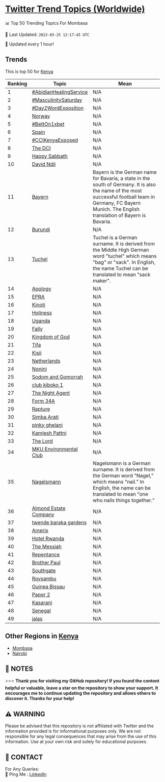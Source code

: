 [Twitter Trend Topics (Worldwide)](https://github.com/ErcinDedeoglu/Twitter-Trend-Topics)
==========


📊 Top 50 Trending Topics For Mombasa

📆 Last Updated: `2023-03-25 12:17:45 UTC`

🔧 Updated every 1 hour!


## Trends

This is top 50 for [Kenya](</Kenya>)

| Ranking | Topic | Mean |
| ------- | ------------ | ------------ |
| 1 | [#AbidjanHealingService](http://twitter.com/search?q=%23AbidjanHealingService) | N/A |
| 2 | [#MasculinitySaturday](http://twitter.com/search?q=%23MasculinitySaturday) | N/A |
| 3 | [#Day2WordExposition](http://twitter.com/search?q=%23Day2WordExposition) | N/A |
| 4 | [Norway](http://twitter.com/search?q=Norway) | N/A |
| 5 | [#BettOn1xbet](http://twitter.com/search?q=%23BettOn1xbet) | N/A |
| 6 | [Spain](http://twitter.com/search?q=Spain) | N/A |
| 7 | [#CCIKenyaExposed](http://twitter.com/search?q=%23CCIKenyaExposed) | N/A |
| 8 | [The DCI](http://twitter.com/search?q=The+DCI) | N/A |
| 9 | [Happy Sabbath](http://twitter.com/search?q=Happy+Sabbath) | N/A |
| 10 | [David Ndii](http://twitter.com/search?q=David+Ndii) | N/A |
| 11 | [Bayern](http://twitter.com/search?q=Bayern) | Bayern is the German name for Bavaria, a state in the south of Germany. It is also the name of the most successful football team in Germany, FC Bayern Munich. The English translation of Bayern is Bavaria. |
| 12 | [Burundi](http://twitter.com/search?q=Burundi) | N/A |
| 13 | [Tuchel](http://twitter.com/search?q=Tuchel) | Tuchel is a German surname. It is derived from the Middle High German word "tuchel" which means "bag" or "sack". In English, the name Tuchel can be translated to mean "sack maker". |
| 14 | [Apology](http://twitter.com/search?q=Apology) | N/A |
| 15 | [EPRA](http://twitter.com/search?q=EPRA) | N/A |
| 16 | [Kinoti](http://twitter.com/search?q=Kinoti) | N/A |
| 17 | [Holiness](http://twitter.com/search?q=Holiness) | N/A |
| 18 | [Uganda](http://twitter.com/search?q=Uganda) | N/A |
| 19 | [Fally](http://twitter.com/search?q=Fally) | N/A |
| 20 | [Kingdom of God](http://twitter.com/search?q=Kingdom+of+God) | N/A |
| 21 | [Tifa](http://twitter.com/search?q=Tifa) | N/A |
| 22 | [Kisii](http://twitter.com/search?q=Kisii) | N/A |
| 23 | [Netherlands](http://twitter.com/search?q=Netherlands) | N/A |
| 24 | [Nonini](http://twitter.com/search?q=Nonini) | N/A |
| 25 | [Sodom and Gomorrah](http://twitter.com/search?q=Sodom+and+Gomorrah) | N/A |
| 26 | [club kiboko 1](http://twitter.com/search?q=club+kiboko+1) | N/A |
| 27 | [The Night Agent](http://twitter.com/search?q=The+Night+Agent) | N/A |
| 28 | [Form 34A](http://twitter.com/search?q=Form+34A) | N/A |
| 29 | [Rapture](http://twitter.com/search?q=Rapture) | N/A |
| 30 | [Simba Arati](http://twitter.com/search?q=Simba+Arati) | N/A |
| 31 | [pinky ghelani](http://twitter.com/search?q=pinky+ghelani) | N/A |
| 32 | [Kamlesh Pattni](http://twitter.com/search?q=Kamlesh+Pattni) | N/A |
| 33 | [The Lord](http://twitter.com/search?q=The+Lord) | N/A |
| 34 | [MKU Environmental Club](http://twitter.com/search?q=MKU+Environmental+Club) | N/A |
| 35 | [Nagelsmann](http://twitter.com/search?q=Nagelsmann) | Nagelsmann is a German surname. It is derived from the German word "Nagel," which means "nail." In English, the name can be translated to mean "one who nails things together." |
| 36 | [Almond Estate Company](http://twitter.com/search?q=Almond+Estate+Company) | N/A |
| 37 | [twende baraka gardens](http://twitter.com/search?q=twende+baraka+gardens) | N/A |
| 38 | [Amerix](http://twitter.com/search?q=Amerix) | N/A |
| 39 | [Hotel Rwanda](http://twitter.com/search?q=Hotel+Rwanda) | N/A |
| 40 | [The Messiah](http://twitter.com/search?q=The+Messiah) | N/A |
| 41 | [Repentance](http://twitter.com/search?q=Repentance) | N/A |
| 42 | [Brother Paul](http://twitter.com/search?q=Brother+Paul) | N/A |
| 43 | [Southgate](http://twitter.com/search?q=Southgate) | N/A |
| 44 | [Roysambu](http://twitter.com/search?q=Roysambu) | N/A |
| 45 | [Guinea Bissau](http://twitter.com/search?q=Guinea+Bissau) | N/A |
| 46 | [Paper 2](http://twitter.com/search?q=Paper+2) | N/A |
| 47 | [Kasarani](http://twitter.com/search?q=Kasarani) | N/A |
| 48 | [Senegal](http://twitter.com/search?q=Senegal) | N/A |
| 49 | [jalas](http://twitter.com/search?q=jalas) | N/A |



## Other Regions in [Kenya](</Kenya>)

* [Mombasa](</Kenya/Mombasa.md>)
* [Nairobi](</Kenya/Nairobi.md>)



## 📝 NOTES

⭐⭐⭐ **Thank you for visiting my GitHub repository! If you found the content helpful or valuable, leave a star on the repository to show your support. It encourages me to continue updating the repository and allows others to discover it. Thanks for your help!**


## ⚠️ WARNING

Please be advised that this repository is not affiliated with Twitter and the information provided is for informational purposes only. We are not responsible for any legal consequences that may arise from the use of this information. Use at your own risk and solely for educational purposes.


## 📨 CONTACT

 For Any Queries:  
            🏓 Ping Me : [LinkedIn](https://www.linkedin.com/in/ercindedeoglu/)
